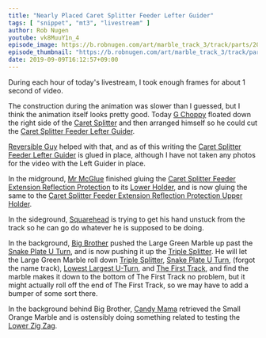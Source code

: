 ```yaml
---
title: "Nearly Placed Caret Splitter Feeder Lefter Guider"
tags: [ "snippet", "mt3", "livestream" ]
author: Rob Nugen
youtube: vk8MuuY1n_4
episode_image: https://b.robnugen.com/art/marble_track_3/track/parts/2019/2019_sep_09_caret_splitter_feeder_lefter_guider.jpg
episode_thumbnail: "https://b.robnugen.com/art/marble_track_3/track/parts/2019/thumbs/2019_sep_09_caret_splitter_feeder_lefter_guider.jpg"
date: 2019-09-09T16:12:57+09:00
---
```


During each hour of today's livestream, I took enough frames for about 1 second of video.

The construction during the animation was slower than I guessed, but I think the animation itself looks pretty good.  Today [G Choppy](/workers/g_choppy/) floated down the right side of the [Caret Splitter](/parts/caret-splitter/) and then arranged himself so he could cut the [Caret Splitter Feeder Lefter Guider](/parts/caret-splitter-feeder-lefter-guider/).

[Reversible Guy](/workers/reversible/) helped with that, and as of this writing the [Caret Splitter Feeder Lefter Guider](/parts/caret-splitter-feeder-lefter-guider/) is glued in place, although I have not taken any photos for the video with the Left Guider in place.

In the midground, [Mr McGlue](/workers/mr_mcglue/) finished gluing the [Caret Splitter Feeder Extension Reflection Protection](/parts/caret-splitter-feeder-extension-reflection-protection/) to its [Lower Holder](/parts/caret-splitter-feeder-extension-reflection-protection-lower-holder/), and is now gluing the same to the [Caret Splitter Feeder Extension Reflection Protection Upper Holder](/parts/caret-splitter-feeder-extension-reflection-protection-upper-holder/).

In the sideground, [Squarehead](/workers/squarehead/) is trying to get his hand unstuck from the track so he can go do whatever he is supposed to be doing.

In the background, [Big Brother](/workers/big_brother/) pushed the Large Green Marble up past the [Snake Plate U Turn](/parts/snake_plate_u_turn/), and is now pushing it up the [Triple Splitter](/parts/triple_splitter/).  He will let the Large Green Marble roll down [Triple Splitter](/parts/triple_splitter/), [Snake Plate U Turn](/parts/snake_plate_u_turn/), (forgot the name track), [Lowest Largest U-Turn](/parts/lowest_largest_u_turn/), and [The First Track](/parts/the_first_track/), and find the marble makes it down to the bottom of The First Track no problem, but it might actually roll off the end of The First Track, so we may have to add a bumper of some sort there.

In the background behind Big Brother, [Candy Mama](/workers/candy_mama/) retrieved the Small Orange Marble and is ostensibly doing something related to testing the [Lower Zig Zag](/parts/lower_zig_zag/).

